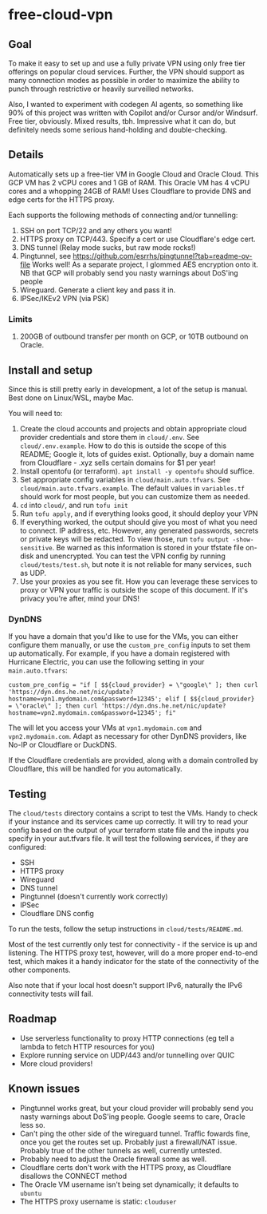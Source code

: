 # free-cloud-vpn

## Goal

To make it easy to set up and use a fully private VPN using only free tier offerings on popular cloud services. Further, the VPN should support as many connection modes as possible in order to maximize the ability to punch through restrictive or heavily surveilled networks.

Also, I wanted to experiment with codegen AI agents, so something like 90% of this project was written with Copilot and/or Cursor and/or Windsurf. Free tier, obviously. Mixed results, tbh. Impressive what it can do, but definitely needs some serious hand-holding and double-checking.

## Details

Automatically sets up a free-tier VM in Google Cloud and Oracle Cloud. This GCP VM has 2 vCPU cores and 1 GB of RAM. This Oracle VM has 4 vCPU cores and a whopping 24GB of RAM! Uses Cloudflare to provide DNS and edge certs for the HTTPS proxy.

Each supports the following methods of connecting and/or tunnelling:

1. SSH on port TCP/22 and any others you want!
2. HTTPS proxy on TCP/443. Specify a cert or use Cloudflare's edge cert.
3. DNS tunnel (Relay mode sucks, but raw mode rocks!)
4. Pingtunnel, see https://github.com/esrrhs/pingtunnel?tab=readme-ov-file Works well! As a separate project, I glommed AES encryption onto it. NB that GCP will probably send you nasty warnings about DoS'ing people
5. Wireguard. Generate a client key and pass it in.
6. IPSec/IKEv2 VPN (via PSK)

### Limits

1. 200GB of outbound transfer per month on GCP, or 10TB outbound on Oracle.

## Install and setup

Since this is still pretty early in development, a lot of the setup is manual. Best done on Linux/WSL, maybe Mac.

You will need to:

1. Create the cloud accounts and projects and obtain appropriate cloud provider credentials and store them in `cloud/.env`. See `cloud/.env.example`. How to do this is outside the scope of this README; Google it, lots of guides exist. Optionally, buy a domain name from Cloudflare - .xyz sells certain domains for $1 per year!
2. Install opentofu (or terraform). `apt install -y opentofu` should suffice.
3. Set appropriate config variables in `cloud/main.auto.tfvars`. See `cloud/main.auto.tfvars.example`. The default values in `variables.tf` should work for most people, but you can customize them as needed.
4. `cd` into `cloud/`, and run `tofu init`
5. Run `tofu apply`, and if everything looks good, it should deploy your VPN
6. If everything worked, the output should give you most of what you need to connect. IP address, etc. However, any generated passwords, secrets or private keys will be redacted. To view those, run `tofu output -show-sensitive`. Be warned as this information is stored in your tfstate file on-disk and unencrypted. You can test the VPN config by running `cloud/tests/test.sh`, but note it is not reliable for many services, such as UDP.
7. Use your proxies as you see fit. How you can leverage these services to proxy or VPN your traffic is outside the scope of this document. If it's privacy you're after, mind your DNS!

### DynDNS

If you have a domain that you'd like to use for the VMs, you can either configure them manually, or use the `custom_pre_config` inputs to set them up automatically. For example, if you have a domain registered with Hurricane Electric, you can use the following setting in your `main.auto.tfvars`:

```
custom_pre_config = "if [ $${cloud_provider} = \"google\" ]; then curl 'https://dyn.dns.he.net/nic/update?hostname=vpn1.mydomain.com&password=12345'; elif [ $${cloud_provider} = \"oracle\" ]; then curl 'https://dyn.dns.he.net/nic/update?hostname=vpn2.mydomain.com&password=12345'; fi"
```

The will let you access your VMs at `vpn1.mydomain.com` and `vpn2.mydomain.com`. Adapt as necessary for other DynDNS providers, like No-IP or Cloudflare or DuckDNS.

If the Cloudflare credentials are provided, along with a domain controlled by Cloudflare, this will be handled for you automatically.

## Testing

The `cloud/tests` directory contains a script to test the VMs. Handy to check if your instance and its services came up correctly. It will try to read your config based on the output of your terraform state file and the inputs you specify in your aut.tfvars file. It will test the following services, if they are configured:

* SSH
* HTTPS proxy
* Wireguard
* DNS tunnel
* Pingtunnel (doesn't currently work correctly)
* IPSec
* Cloudflare DNS config

To run the tests, follow the setup instructions in `cloud/tests/README.md`.

Most of the test currently only test for connectivity - if the service is up and listening. The HTTPS proxy test, however, will do a more proper end-to-end test, which makes it a handy indicator for the state of the connectivity of the other components.

Also note that if your local host doesn't support IPv6, naturally the IPv6 connectivity tests will fail.

## Roadmap

* Use serverless functionality to proxy HTTP connections (eg tell a lambda to fetch HTTP resources for you)
* Explore running service on UDP/443 and/or tunnelling over QUIC
* More cloud providers!

## Known issues

* Pingtunnel works great, but your cloud provider will probably send you nasty warnings about DoS'ing people. Google seems to care, Oracle less so.
* Can't ping the other side of the wireguard tunnel. Traffic fowards fine, once you get the routes set up. Probably just a firewall/NAT issue. Probably true of the other tunnels as well, currently untested.
* Probably need to adjust the Oracle firewall some as well.
* Cloudflare certs don't work with the HTTPS proxy, as Cloudflare disallows the CONNECT method
* The Oracle VM username isn't being set dynamically; it defaults to `ubuntu`
* The HTTPS proxy username is static: `clouduser`
